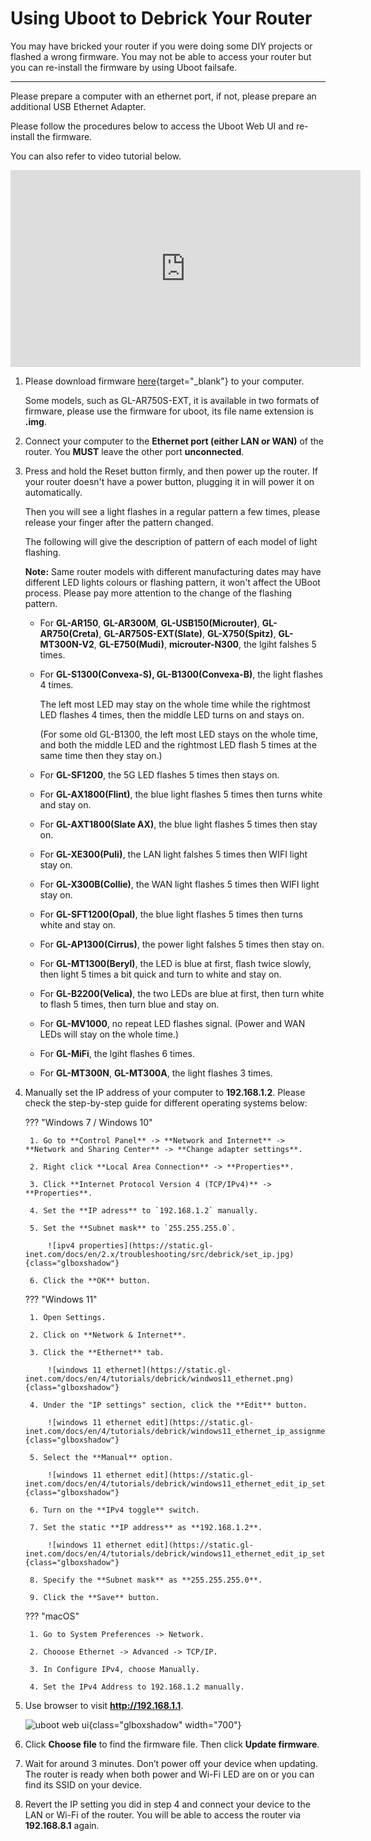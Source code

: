 # Using Uboot to Debrick Your Router

You may have bricked your router if you were doing some DIY projects or flashed a wrong firmware. You may not be able to access your router but you can re-install the firmware by using Uboot failsafe.

---

Please prepare a computer with an ethernet port, if not, please prepare an additional USB Ethernet Adapter.

Please follow the procedures below to access the Uboot Web UI and re-install the firmware.

You can also refer to video tutorial below.

<iframe width="560" height="315" src="https://www.youtube.com/embed/EAaaw8nyrnE" title="YouTube video player" frameborder="0" allow="accelerometer; autoplay; clipboard-write; encrypted-media; gyroscope; picture-in-picture" allowfullscreen></iframe>

1. Please download firmware [here](https://dl.gl-inet.com/){target="_blank"} to your computer.

    Some models, such as GL-AR750S-EXT, it is available in two formats of firmware, please use the firmware for uboot, its file name extension is **.img**.

2. Connect your computer to the **Ethernet port (either LAN or WAN)** of the router. You **MUST** leave the other port **unconnected**.

3. Press and hold the Reset button firmly, and then power up the router. If your router doesn't have a power button, plugging it in will power it on automatically.

    Then you will see a light flashes in a regular pattern a few times, please release your finger after the pattern changed.

    The following will give the description of pattern of each model of light flashing.

    **Note:** Same router models with different manufacturing dates may have different LED lights colours or flashing pattern, it won't affect the UBoot process. Please pay more attention to the change of the flashing pattern.

    - For **GL-AR150**, **GL-AR300M**, **GL-USB150(Microuter)**, **GL-AR750(Creta)**, **GL-AR750S-EXT(Slate)**, **GL-X750(Spitz)**, **GL-MT300N-V2**, **GL-E750(Mudi)**, **microuter-N300**, the lgiht falshes 5 times.

    - For **GL-S1300(Convexa-S), GL-B1300(Convexa-B)**, the light flashes 4 times.
        
        The left most LED may stay on the whole time while the rightmost LED flashes 4 times, then the middle LED turns on and stays on.
        
        (For some old GL-B1300, the left most LED stays on the whole time, and both the middle LED and the rightmost LED flash 5 times at the same time then they stay on.)

    - For **GL-SF1200**, the 5G LED flashes 5 times then stays on.

    - For **GL-AX1800(Flint)**, the blue light flashes 5 times then turns white and stay on.

    - For **GL-AXT1800(Slate AX)**, the blue light flashes 5 times then stay on.

    - For **GL-XE300(Puli)**, the LAN light falshes 5 times then WIFI light stay on.

    - For **GL-X300B(Collie)**, the WAN light flashes 5 times then WIFI light stay on.

    - For **GL-SFT1200(Opal)**, the blue light flashes 5 times then turns white and stay on.

    - For **GL-AP1300(Cirrus)**, the power light falshes 5 times then stay on.

    - For **GL-MT1300(Beryl)**, the LED is blue at first, flash twice slowly, then light 5 times a bit quick and turn to white and stay on.

    - For **GL-B2200(Velica)**, the two LEDs are blue at first, then turn white to flash 5 times, then turn blue and stay on.

    - For **GL-MV1000**, no repeat LED flashes signal. (Power and WAN LEDs will stay on the whole time.)

    - For **GL-MiFi**, the lgiht flashes 6 times.

    - For **GL-MT300N**, **GL-MT300A**, the light flashes 3 times.

4. Manually set the IP address of your computer to **192.168.1.2**. Please check the step-by-step guide for different operating systems below:

    ??? "Windows 7 / Windows 10"

        1. Go to **Control Panel** -> **Network and Internet** -> **Network and Sharing Center** -> **Change adapter settings**.

        2. Right click **Local Area Connection** -> **Properties**.

        3. Click **Internet Protocol Version 4 (TCP/IPv4)** -> **Properties**.

        4. Set the **IP adress** to `192.168.1.2` manually.

        5. Set the **Subnet mask** to `255.255.255.0`.

            ![ipv4 properties](https://static.gl-inet.com/docs/en/2.x/troubleshooting/src/debrick/set_ip.jpg){class="glboxshadow"}

        6. Click the **OK** button.

    ??? "Windows 11"

        1. Open Settings.

        2. Click on **Network & Internet**.

        3. Click the **Ethernet** tab.

            ![windows 11 ethernet](https://static.gl-inet.com/docs/en/4/tutorials/debrick/windwos11_ethernet.png){class="glboxshadow"}

        4. Under the "IP settings" section, click the **Edit** button.

            ![windows 11 ethernet edit](https://static.gl-inet.com/docs/en/4/tutorials/debrick/windows11_ethernet_ip_assignment_edit.png){class="glboxshadow"}

        5. Select the **Manual** option.

            ![windows 11 ethernet edit](https://static.gl-inet.com/docs/en/4/tutorials/debrick/windows11_ethernet_edit_ip_settings.png){class="glboxshadow"}

        6. Turn on the **IPv4 toggle** switch.

        7. Set the static **IP address** as **192.168.1.2**.

            ![windows 11 ethernet edit](https://static.gl-inet.com/docs/en/4/tutorials/debrick/windows11_ethernet_edit_ip_settings_2.png){class="glboxshadow"}

        8. Specify the **Subnet mask** as **255.255.255.0**.

        9. Click the **Save** button.

    ??? "macOS"

        1. Go to System Preferences -> Network.

        2. Chooose Ethernet -> Advanced -> TCP/IP.

        3. In Configure IPv4, choose Manually.

        4. Set the IPv4 Address to 192.168.1.2 manually.

5. Use browser to visit **http://192.168.1.1**.

    ![uboot web ui](https://static.gl-inet.com/docs/en/4/tutorials/debrick/uboot_ui.png){class="glboxshadow" width="700"}

6. Click **Choose file** to find the firmware file. Then click **Update firmware**.

7. Wait for around 3 minutes. Don’t power off your device when updating. The router is ready when both power and  Wi-Fi LED are on or you can find its SSID on your device.

8. Revert the IP setting you did in step 4 and connect your device to the LAN or Wi-Fi of the router. You will be able to access the router via **192.168.8.1** again.

